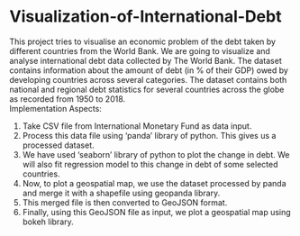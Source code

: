 # Visualization-of-International-Debt
This project tries to visualise an economic problem of the debt taken by different countries from the World Bank. We are going to visualize and analyse international debt data collected by The World Bank. The dataset contains information about the amount of debt (in % of their GDP) owed by developing countries across several categories. The dataset contains both national and regional debt statistics for several countries across the globe as recorded from 1950 to 2018.\
Implementation Aspects:
1. Take CSV file from International Monetary Fund as data input.
2. Process this data file using ‘panda’ library of python. This gives us a processed dataset.
3. We have used ‘seaborn’ library of python to plot the change in debt. We will also fit regression model to this change in debt of some selected countries.
4. Now, to plot a geospatial map, we use the dataset processed by panda and merge it with a shapefile using geopanda library.
5. This merged file is then converted to GeoJSON format.
6. Finally, using this GeoJSON file as input, we plot a geospatial map using bokeh library.

